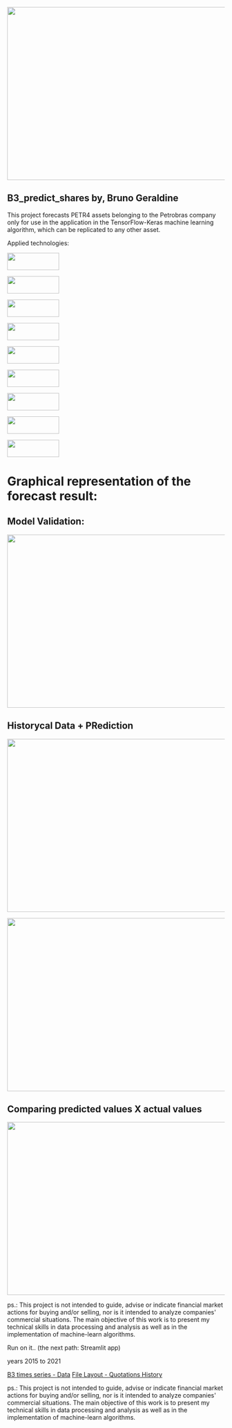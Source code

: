 
<p align="center">
  <img width="1000" height="400" src="https://user-images.githubusercontent.com/87772120/159761251-5fe36a23-d9ec-4fef-af06-06e470ab5824.png"
       </p>

## B3_predict_shares by, Bruno Geraldine
	
This project forecasts PETR4 assets belonging to the Petrobras company only for use in the application in the TensorFlow-Keras machine learning algorithm, which can be replicated to any other asset.
 
Applied technologies:

	
<p align="left">
	<img width="120" height="40" src="https://user-images.githubusercontent.com/87772120/159763266-78c6c238-ce8f-409e-a68e-4a40d93fd612.png"
	     </p>

	
<p align="left">
	<img width="120" height="40" src="https://user-images.githubusercontent.com/87772120/159763028-04a8034b-4cb4-49dd-9a1f-da66539fee47.png"
	     </p>

	
<p align="left">
	<img width="120" height="40" src="https://user-images.githubusercontent.com/87772120/159762661-ba75c3a5-d85a-4d7a-a293-54fb6c6dd687.png"
	     </p>
	
	
	
	
	
	
<p align="left">
	<img width="120" height="40"  src="https://user-images.githubusercontent.com/87772120/159754471-50912611-bc05-4dd6-8e56-5a678c22b7a3.png"
	     </p>
	
	
<p align="left">
	<img width="120" height="40"  src="https://user-images.githubusercontent.com/87772120/159761744-dd023ad0-5573-43d6-8411-bccbee11a396.png"
	     </p>


<p align="left">
	<img width="120" height="40"  src="https://user-images.githubusercontent.com/87772120/159762122-2c53b719-9bd1-4d48-9501-b5b63ae3e214.png"
	     </p>

	
<p align="left">
	<img width="120" height="40" src="https://user-images.githubusercontent.com/87772120/159751017-a48e40fb-ccd6-49ad-8f12-5b5812c38066.png"]
	     </p> 

	
<p align="left">
	<img width="120" height="40" src="https://user-images.githubusercontent.com/87772120/159762382-0c6b6b0d-ce87-436e-a176-244a1b4eb3b6.png"
	     </p>

	
<p align="left">
	<img width="120" height="40" src="https://user-images.githubusercontent.com/87772120/159757447-f8e814e7-c076-4980-833e-2f9c1bd61863.png"
	     </p>


# Graphical representation of the forecast result:
	
## Model Validation:

<p align="center">
	<img width="1000" height="400" src="https://user-images.githubusercontent.com/87772120/159765404-e0fbe198-8e94-48a6-8038-38b380a1cb21.png"
	     </p>

	
## Historycal Data + PRediction

<p align="center">
	<img width="1000" height="400" src="https://user-images.githubusercontent.com/87772120/159765861-30f6b185-c905-4f63-b2bb-38d19247c6a2.png"
	     </p>


	
<p align="center">
	<img width="1000" height="400" src="https://user-images.githubusercontent.com/87772120/159766099-40491ebf-df1e-4546-9105-28ef519e19c7.png"
	     </p>
	
	
## Comparing predicted values X actual values
	
<p align="center">
	<img width="1000" height="400" src="https://user-images.githubusercontent.com/87772120/159766347-41576a27-e989-45f6-bd20-6b90c9cbce65.png"
	     </p>



	
	
	
 ps.: This project is not intended to guide, advise or indicate financial market actions for buying and/or selling, nor is it intended to analyze companies' commercial situations.
The main objective of this work is to present my technical skills in data processing and analysis as well as in the implementation of machine-learn algorithms.
 
 
 

 Run on it.. (the next path: Streamlit app)

years 2015 to 2021

[B3 times series - Data](https://www.b3.com.br/pt_br/market-data-e-indices/servicos-de-dados/market-data/historico/mercado-a-vista/series-historicas/)
[File Layout - Quotations History](https://www.b3.com.br/data/files/33/67/B9/50/D84057102C784E47AC094EA8/SeriesHistoricas_Layout.pdf)
                                       

 ps.: This project is not intended to guide, advise or indicate financial market actions for buying and/or selling, nor is it intended to analyze companies' commercial situations.
The main objective of this work is to present my technical skills in data processing and analysis as well as in the implementation of machine-learn algorithms.

